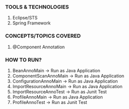### TOOLS & TECHNOLOGIES
  1. Eclipse/STS
  2. Spring Framework

### CONCEPTS/TOPICS COVERED
  1. @Component Annotation

### HOW TO RUN?
  1. BeanAnnoMain -> Run as Java Application
  2. ComponentScanAnnoMain -> Run as Java Application
  3. ConfigurationAnnoMain -> Run as Java Application
  4. ImportResourceAnnoMain -> Run as Java Application
  5. ImportResourceAnnoTest -> Run as Junit Test
  6. ProfileAnnoMain -> Run as Java Application
  7. ProfileAnnoTest -> Run as Junit Test
